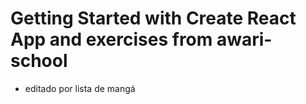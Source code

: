 # Getting Started with Create React App and exercises from awari-school

- editado por lista de mangá
